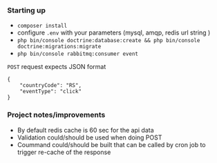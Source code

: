 ### Starting up
* `composer install`
* configure `.env` with your parameters (mysql, amqp, redis url string )
* `php bin/console doctrine:database:create && php bin/console doctrine:migrations:migrate`
* `php bin/console rabbitmq:consumer event`


`POST` request expects JSON format
```$xslt
{
	"countryCode": "RS",
	"eventType": "click"
}
```

### Project notes/improvements
* By default redis cache is 60 sec for the api data
* Validation could/should be used when doing POST
* Coummand could/should be built that can be called by cron job to trigger re-cache of the response
